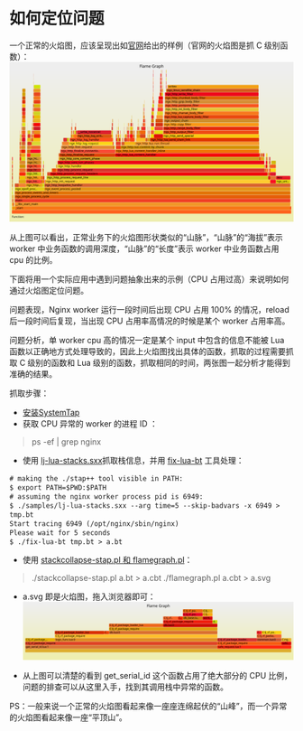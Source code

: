 # 如何定位问题

一个正常的火焰图，应该呈现出如[官网](http://openresty.org/download/user-flamegraph.svg)给出的样例（官网的火焰图是抓 C 级别函数）：
![正常](../images/Flame-Graphic.svg)

从上图可以看出，正常业务下的火焰图形状类似的“山脉”，“山脉”的“海拔”表示 worker 中业务函数的调用深度，“山脉”的“长度”表示 worker 中业务函数占用 cpu 的比例。

下面将用一个实际应用中遇到问题抽象出来的示例（CPU 占用过高）来说明如何通过火焰图定位问题。

问题表现，Nginx worker 运行一段时间后出现 CPU 占用 100% 的情况，reload 后一段时间后复现，当出现 CPU 占用率高情况的时候是某个 worker 占用率高。

问题分析，单 worker cpu 高的情况一定是某个 input 中包含的信息不能被 Lua 函数以正确地方式处理导致的，因此上火焰图找出具体的函数，抓取的过程需要抓取 C 级别的函数和 Lua 级别的函数，抓取相同的时间，两张图一起分析才能得到准确的结果。

抓取步骤：

* [安装SystemTap](install.md)
* 获取 CPU 异常的 worker 的进程 ID ：
> ps -ef | grep nginx

* 使用 [lj-lua-stacks.sxx](https://github.com/openresty/stapxx#lj-lua-stacks)抓取栈信息，并用 [fix-lua-bt](https://github.com/agentzh/nginx-systemtap-toolkit#fix-lua-bt) 工具处理：
```
# making the ./stap++ tool visible in PATH:
$ export PATH=$PWD:$PATH
# assuming the nginx worker process pid is 6949:
$ ./samples/lj-lua-stacks.sxx --arg time=5 --skip-badvars -x 6949 > tmp.bt
Start tracing 6949 (/opt/nginx/sbin/nginx)
Please wait for 5 seconds
$ ./fix-lua-bt tmp.bt > a.bt
```

* 使用 [stackcollapse-stap.pl 和 flamegraph.pl](https://github.com/brendangregg/FlameGraph)：
> ./stackcollapse-stap.pl a.bt > a.cbt
> ./flamegraph.pl a.cbt > a.svg

* a.svg 即是火焰图，拖入浏览器即可：
![problem](../images/flame_graphic_problem.svg)

* 从上图可以清楚的看到 get_serial_id 这个函数占用了绝大部分的 CPU 比例，问题的排查可以从这里入手，找到其调用栈中异常的函数。


PS：一般来说一个正常的火焰图看起来像一座座连绵起伏的“山峰”，而一个异常的火焰图看起来像一座“平顶山”。
